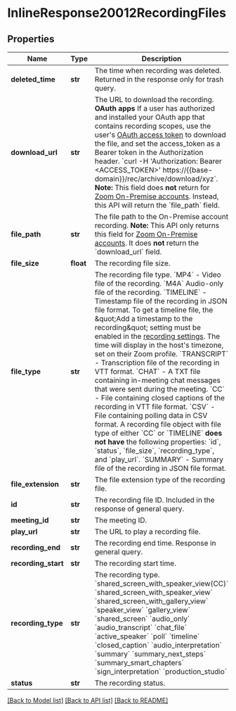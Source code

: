 # InlineResponse20012RecordingFiles

## Properties
Name | Type | Description | Notes
------------ | ------------- | ------------- | -------------
**deleted_time** | **str** | The time when recording was deleted. Returned in the response only for trash query. | [optional] 
**download_url** | **str** | The URL to download the recording.   **OAuth apps**   If a user has authorized and installed your OAuth app that contains recording scopes, use the user&#x27;s [OAuth access token](https://developers.zoom.us/docs/integrations/oauth/) to download the file, and set the access_token as a Bearer token in the Authorization header.   &#x60;curl -H &#x27;Authorization: Bearer &lt;ACCESS_TOKEN&gt;&#x27; https://{{base-domain}}/rec/archive/download/xyz&#x60;.   **Note:** This field does **not** return for [Zoom On-Premise accounts](https://support.zoom.us/hc/en-us/articles/360034064852-Zoom-On-Premise-Deployment). Instead, this API will return the &#x60;file_path&#x60; field. | [optional] 
**file_path** | **str** | The file path to the On-Premise account recording.   **Note:** This API only returns this field for [Zoom On-Premise accounts](https://support.zoom.us/hc/en-us/articles/360034064852-Zoom-On-Premise-Deployment). It does **not** return the &#x60;download_url&#x60; field. | [optional] 
**file_size** | **float** | The recording file size. | [optional] 
**file_type** | **str** | The recording file type.     &#x60;MP4&#x60; - Video file of the recording.    &#x60;M4A&#x60; Audio-only file of the recording.    &#x60;TIMELINE&#x60; - Timestamp file of the recording in JSON file format. To get a timeline file, the &amp;quot;Add a timestamp to the recording&amp;quot; setting must be enabled in the [recording settings](https://support.zoom.us/hc/en-us/articles/203741855-Cloud-recording#h_3f14c3a4-d16b-4a3c-bbe5-ef7d24500048). The time will display in the host&#x27;s timezone, set on their Zoom profile.      &#x60;TRANSCRIPT&#x60; - Transcription file of the recording in VTT format.     &#x60;CHAT&#x60; - A TXT file containing in-meeting chat messages that were sent during the meeting.    &#x60;CC&#x60; - File containing closed captions of the recording in VTT file format.    &#x60;CSV&#x60; - File containing polling data in CSV format.        A recording file object with file type of either &#x60;CC&#x60; or &#x60;TIMELINE&#x60; **does not have** the following properties:      &#x60;id&#x60;, &#x60;status&#x60;, &#x60;file_size&#x60;, &#x60;recording_type&#x60;, and &#x60;play_url&#x60;.    &#x60;SUMMARY&#x60; - Summary file of the recording in JSON file format. | [optional] 
**file_extension** | **str** | The file extension type of the recording file. | [optional] 
**id** | **str** | The recording file ID. Included in the response of general query. | [optional] 
**meeting_id** | **str** | The meeting ID.  | [optional] 
**play_url** | **str** | The URL to play a recording file. | [optional] 
**recording_end** | **str** | The recording end time. Response in general query. | [optional] 
**recording_start** | **str** | The recording start time. | [optional] 
**recording_type** | **str** | The recording type.    &#x60;shared_screen_with_speaker_view(CC)&#x60;    &#x60;shared_screen_with_speaker_view&#x60;    &#x60;shared_screen_with_gallery_view&#x60;    &#x60;speaker_view&#x60;    &#x60;gallery_view&#x60;    &#x60;shared_screen&#x60;    &#x60;audio_only&#x60;    &#x60;audio_transcript&#x60;    &#x60;chat_file&#x60;    &#x60;active_speaker&#x60;    &#x60;poll&#x60;    &#x60;timeline&#x60;    &#x60;closed_caption&#x60;    &#x60;audio_interpretation&#x60;    &#x60;summary&#x60;    &#x60;summary_next_steps&#x60;    &#x60;summary_smart_chapters&#x60;    &#x60;sign_interpretation&#x60;    &#x60;production_studio&#x60; | [optional] 
**status** | **str** | The recording status. | [optional] 

[[Back to Model list]](../README.md#documentation-for-models) [[Back to API list]](../README.md#documentation-for-api-endpoints) [[Back to README]](../README.md)

